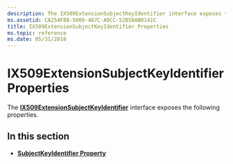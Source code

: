 ```yaml
---
description: The IX509ExtensionSubjectKeyIdentifier interface exposes the following properties.
ms.assetid: CA254F88-5009-467C-A0CC-52B58AB0141C
title: IX509ExtensionSubjectKeyIdentifier Properties
ms.topic: reference
ms.date: 05/31/2018
---
```


# IX509ExtensionSubjectKeyIdentifier Properties

The [**IX509ExtensionSubjectKeyIdentifier**](/windows/desktop/api/CertEnroll/nn-certenroll-ix509extensionsubjectkeyidentifier) interface exposes the following properties.

## In this section

-   [**SubjectKeyIdentifier Property**](/windows/desktop/api/CertEnroll/nf-certenroll-ix509extensionsubjectkeyidentifier-get_subjectkeyidentifier)

 

 



